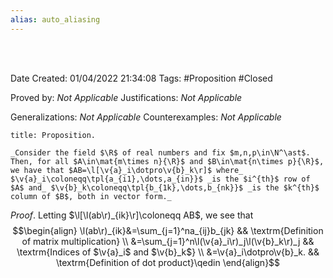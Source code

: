 ```yaml
---
alias: auto_aliasing
---
```


<br />
<br />

Date Created: 01/04/2022 21:34:08
Tags: #Proposition #Closed

Proved by: _Not Applicable_
Justifications: _Not Applicable_

Generalizations: _Not Applicable_
Counterexamples: _Not Applicable_

``` ad-Proposition
title: Proposition.

_Consider the field $\R$ of real numbers and fix $m,n,p\in\N^\ast$. Then, for all $A\in\mat{m\times n}{\R}$ and $B\in\mat{n\times p}{\R}$, we have that $AB=\l[\v{a}_i\dotpro\v{b}_k\r]$ where_ $\v{a}_i\coloneqq\tpl{a_{i1},\dots,a_{in}}$ _is the $i^{th}$ row of $A$ and_ $\v{b}_k\coloneqq\tpl{b_{1k},\dots,b_{nk}}$ _is the $k^{th}$ column of $B$, both in vector form._

```

_Proof_. Letting $\l[\l(ab\r)_{ik}\r]\coloneqq AB$, we see that
$$\begin{align}
    \l(ab\r)_{ik}&=\sum_{j=1}^na_{ij}b_{jk} && \textrm{Definition of matrix multiplication} \\
    &=\sum_{j=1}^n\l(\v{a}_i\r)_j\l(\v{b}_k\r)_j && \textrm{Indices of $\v{a}_i$ and $\v{b}_k$} \\
    &=\v{a}_i\dotpro\v{b}_k. && \textrm{Definition of dot product}\qedin
\end{align}$$
